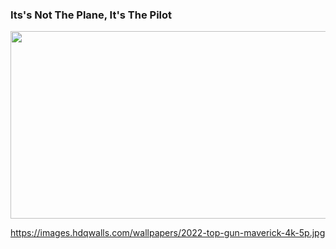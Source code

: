 ### Its's Not The Plane, It's The Pilot
<p align="center"><img src="https://images.hdqwalls.com/wallpapers/2022-top-gun-maverick-4k-5p.jpg" alt="" width="750" height="300"></p>


https://images.hdqwalls.com/wallpapers/2022-top-gun-maverick-4k-5p.jpg

<!--
**muhith7/muhith7** is a ✨ _special_ ✨ repository because its `README.md` (this file) appears on your GitHub profile.

Here are some ideas to get you started:

- 🔭 I’m currently working on ...
- 🌱 I’m currently learning ...
- 👯 I’m looking to collaborate on ...
- 🤔 I’m looking for help with ...
- 💬 Ask me about ...
- 📫 How to reach me: ...
- 😄 Pronouns: ...
- ⚡ Fun fact: ...
-->
